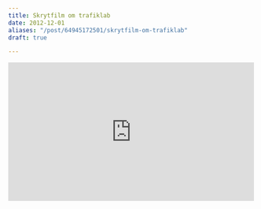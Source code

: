 ```yaml
---
title: Skrytfilm om trafiklab
date: 2012-12-01
aliases: "/post/64945172501/skrytfilm-om-trafiklab"
draft: true

---
```


<iframe frameborder="0" height="281" src="http://player.vimeo.com/video/49773135?title=0&amp;byline=0&amp;portrait=0&amp;color=ff0179" width="500"></iframe>
 

